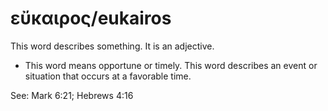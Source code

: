 # εὔκαιρος/eukairos
This word describes something. It is an adjective.
* This word means opportune or timely. This word describes an event or situation that occurs at a favorable time.

See: Mark 6:21; Hebrews 4:16
